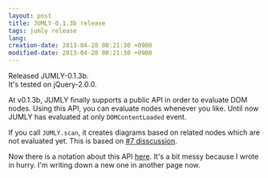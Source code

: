 ```yaml
---
layout: post
title: JUMLY-0.1.3b release
tags: jumly release
lang: 
creation-date: 2013-04-28 08:21:30 +0900
modified-date: 2013-04-28 08:21:30 +0900
---
```

Released JUMLY-0.1.3b.  
It's tested on jQuery-2.0.0.

At v0.1.3b, JUMLY finally supports a public API in order to evaluate DOM nodes.
Using this API, you can evaluate nodes whenever you like.
Until now JUMLY has evaluated at only `DOMContentLoaded` event.

If you call `JUMLY.scan`, it creates diagrams based on related nodes which are not evaluated yet. This is based on [#7 disscussion](https://github.com/tmtk75/jumly/pull/7).

Now there is a notation about this API [here](http://jumly.herokuapp.com/reference#_api). It's a bit messy because I wrote in hurry.
I'm writing down a new one in another page now.
